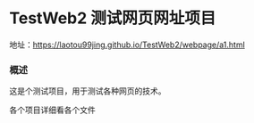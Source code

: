 # TestWeb2 测试网页网址项目

地址：https://laotou99jing.github.io/TestWeb2/webpage/a1.html

### 概述

这是个测试项目，用于测试各种网页的技术。



各个项目详细看各个文件

